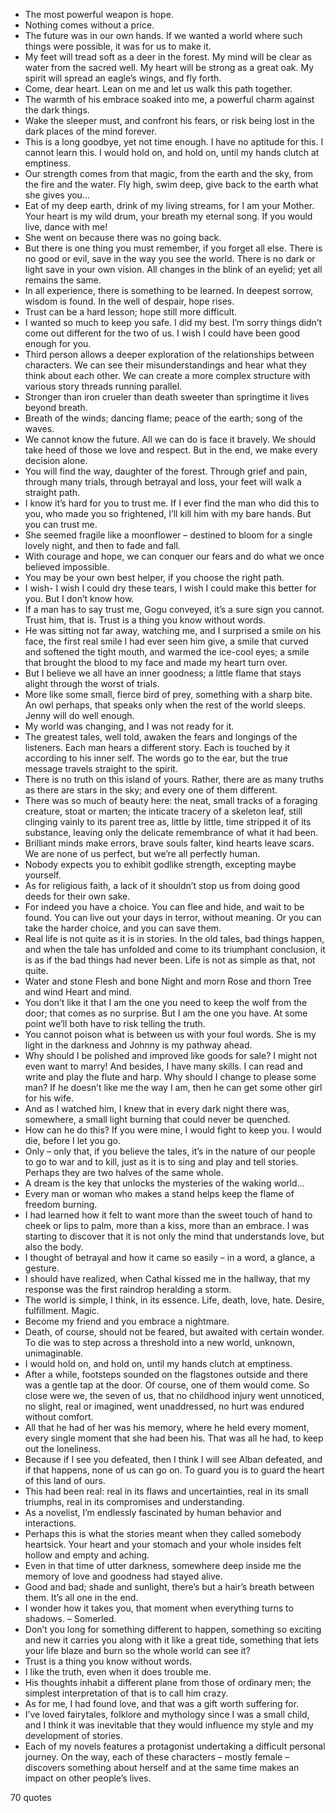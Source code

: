  - The most powerful weapon is hope.
 - Nothing comes without a price.
 - The future was in our own hands. If we wanted a world where such things were possible, it was for us to make it.
 - My feet will tread soft as a deer in the forest. My mind will be clear as water from the sacred well. My heart will be strong as a great oak. My spirit will spread an eagle’s wings, and fly forth.
 - Come, dear heart. Lean on me and let us walk this path together.
 - The warmth of his embrace soaked into me, a powerful charm against the dark things.
 - Wake the sleeper must, and confront his fears, or risk being lost in the dark places of the mind forever.
 - This is a long goodbye, yet not time enough. I have no aptitude for this. I cannot learn this. I would hold on, and hold on, until my hands clutch at emptiness.
 - Our strength comes from that magic, from the earth and the sky, from the fire and the water. Fly high, swim deep, give back to the earth what she gives you...
 - Eat of my deep earth, drink of my living streams, for I am your Mother. Your heart is my wild drum, your breath my eternal song. If you would live, dance with me!
 - She went on because there was no going back.
 - But there is one thing you must remember, if you forget all else. There is no good or evil, save in the way you see the world. There is no dark or light save in your own vision. All changes in the blink of an eyelid; yet all remains the same.
 - In all experience, there is something to be learned. In deepest sorrow, wisdom is found. In the well of despair, hope rises.
 - Trust can be a hard lesson; hope still more difficult.
 - I wanted so much to keep you safe. I did my best. I’m sorry things didn’t come out different for the two of us. I wish I could have been good enough for you.
 - Third person allows a deeper exploration of the relationships between characters. We can see their misunderstandings and hear what they think about each other. We can create a more complex structure with various story threads running parallel.
 - Stronger than iron crueler than death sweeter than springtime it lives beyond breath.
 - Breath of the winds; dancing flame; peace of the earth; song of the waves.
 - We cannot know the future. All we can do is face it bravely. We should take heed of those we love and respect. But in the end, we make every decision alone.
 - You will find the way, daughter of the forest. Through grief and pain, through many trials, through betrayal and loss, your feet will walk a straight path.
 - I know it’s hard for you to trust me. If I ever find the man who did this to you, who made you so frightened, I’ll kill him with my bare hands. But you can trust me.
 - She seemed fragile like a moonflower – destined to bloom for a single lovely night, and then to fade and fall.
 - With courage and hope, we can conquer our fears and do what we once believed impossible.
 - You may be your own best helper, if you choose the right path.
 - I wish- I wish I could dry these tears, I wish I could make this better for you. But I don’t know how.
 - If a man has to say trust me, Gogu conveyed, it’s a sure sign you cannot. Trust him, that is. Trust is a thing you know without words.
 - He was sitting not far away, watching me, and I surprised a smile on his face, the first real smile I had ever seen him give, a smile that curved and softened the tight mouth, and warmed the ice-cool eyes; a smile that brought the blood to my face and made my heart turn over.
 - But I believe we all have an inner goodness; a little flame that stays alight through the worst of trials.
 - More like some small, fierce bird of prey, something with a sharp bite. An owl perhaps, that speaks only when the rest of the world sleeps. Jenny will do well enough.
 - My world was changing, and I was not ready for it.
 - The greatest tales, well told, awaken the fears and longings of the listeners. Each man hears a different story. Each is touched by it according to his inner self. The words go to the ear, but the true message travels straight to the spirit.
 - There is no truth on this island of yours. Rather, there are as many truths as there are stars in the sky; and every one of them different.
 - There was so much of beauty here: the neat, small tracks of a foraging creature, stoat or marten; the inticate tracery of a skeleton leaf, still clinging vainly to its parent tree as, little by little, time stripped it of its substance, leaving only the delicate remembrance of what it had been.
 - Brilliant minds make errors, brave souls falter, kind hearts leave scars. We are none of us perfect, but we’re all perfectly human.
 - Nobody expects you to exhibit godlike strength, excepting maybe yourself.
 - As for religious faith, a lack of it shouldn’t stop us from doing good deeds for their own sake.
 - For indeed you have a choice. You can flee and hide, and wait to be found. You can live out your days in terror, without meaning. Or you can take the harder choice, and you can save them.
 - Real life is not quite as it is in stories. In the old tales, bad things happen, and when the tale has unfolded and come to its triumphant conclusion, it is as if the bad things had never been. Life is not as simple as that, not quite.
 - Water and stone Flesh and bone Night and morn Rose and thorn Tree and wind Heart and mind.
 - You don’t like it that I am the one you need to keep the wolf from the door; that comes as no surprise. But I am the one you have. At some point we’ll both have to risk telling the truth.
 - You cannot poison what is between us with your foul words. She is my light in the darkness and Johnny is my pathway ahead.
 - Why should I be polished and improved like goods for sale? I might not even want to marry! And besides, I have many skills. I can read and write and play the flute and harp. Why should I change to please some man? If he doesn’t like me the way I am, then he can get some other girl for his wife.
 - And as I watched him, I knew that in every dark night there was, somewhere, a small light burning that could never be quenched.
 - How can he do this? If you were mine, I would fight to keep you. I would die, before I let you go.
 - Only – only that, if you believe the tales, it’s in the nature of our people to go to war and to kill, just as it is to sing and play and tell stories. Perhaps they are two halves of the same whole.
 - A dream is the key that unlocks the mysteries of the waking world...
 - Every man or woman who makes a stand helps keep the flame of freedom burning.
 - I had learned how it felt to want more than the sweet touch of hand to cheek or lips to palm, more than a kiss, more than an embrace. I was starting to discover that it is not only the mind that understands love, but also the body.
 - I thought of betrayal and how it came so easily – in a word, a glance, a gesture.
 - I should have realized, when Cathal kissed me in the hallway, that my response was the first raindrop heralding a storm.
 - The world is simple, I think, in its essence. Life, death, love, hate. Desire, fulfillment. Magic.
 - Become my friend and you embrace a nightmare.
 - Death, of course, should not be feared, but awaited with certain wonder. To die was to step across a threshold into a new world, unknown, unimaginable.
 - I would hold on, and hold on, until my hands clutch at emptiness.
 - After a while, footsteps sounded on the flagstones outside and there was a gentle tap at the door. Of course, one of them would come. So close were we, the seven of us, that no childhood injury went unnoticed, no slight, real or imagined, went unaddressed, no hurt was endured without comfort.
 - All that he had of her was his memory, where he held every moment, every single moment that she had been his. That was all he had, to keep out the loneliness.
 - Because if I see you defeated, then I think I will see Alban defeated, and if that happens, none of us can go on. To guard you is to guard the heart of this land of ours.
 - This had been real: real in its flaws and uncertainties, real in its small triumphs, real in its compromises and understanding.
 - As a novelist, I’m endlessly fascinated by human behavior and interactions.
 - Perhaps this is what the stories meant when they called somebody heartsick. Your heart and your stomach and your whole insides felt hollow and empty and aching.
 - Even in that time of utter darkness, somewhere deep inside me the memory of love and goodness had stayed alive.
 - Good and bad; shade and sunlight, there’s but a hair’s breath between them. It’s all one in the end.
 - I wonder how it takes you, that moment when everything turns to shadows. – Somerled.
 - Don’t you long for something different to happen, something so exciting and new it carries you along with it like a great tide, something that lets your life blaze and burn so the whole world can see it?
 - Trust is a thing you know without words.
 - I like the truth, even when it does trouble me.
 - His thoughts inhabit a different plane from those of ordinary men; the simplest interpretation of that is to call him crazy.
 - As for me, I had found love, and that was a gift worth suffering for.
 - I’ve loved fairytales, folklore and mythology since I was a small child, and I think it was inevitable that they would influence my style and my development of stories.
 - Each of my novels features a protagonist undertaking a difficult personal journey. On the way, each of these characters – mostly female – discovers something about herself and at the same time makes an impact on other people’s lives.

70 quotes